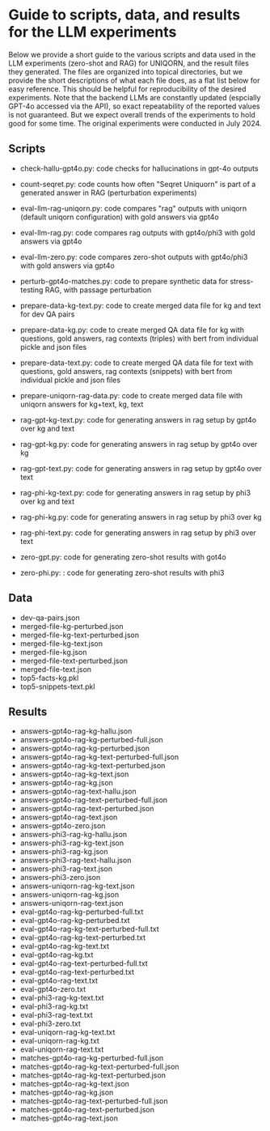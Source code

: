 # Guide to scripts, data, and results for the LLM experiments

Below we provide a short guide to the various scripts and data used in the LLM experiments (zero-shot and RAG) for UNIQORN, and the result files they generated. The files are organized into topical directories, but we provide the short descriptions of what each file does, as a flat list below for easy reference. This should be helpful for reproducibility of the desired experiments. Note that the backend LLMs are constantly updated (espcially GPT-4o accessed via the API), so exact repeatability of the reported values is not guaranteed. But we expect overall trends of the experiments to hold good for some time. The original experiments were conducted in July 2024.

## Scripts

* check-hallu-gpt4o.py: code checks for hallucinations in gpt-4o outputs

* count-seqret.py: code counts how often "Seqret Uniquorn" is part of a generated answer in RAG (perturbation experiments)

* eval-llm-rag-uniqorn.py: code compares "rag" outputs with uniqorn (default 
uniqorn configuration) with gold answers via gpt4o

* eval-llm-rag.py: code compares rag outputs with gpt4o/phi3 with gold answers via gpt4o

* eval-llm-zero.py: code compares zero-shot outputs with gpt4o/phi3 with gold answers via gpt4o

* perturb-gpt4o-matches.py: code to prepare synthetic data for stress-testing RAG, with passage perturbation

* prepare-data-kg-text.py: code to create merged data file for kg and text for dev QA pairs

* prepare-data-kg.py: code to create merged QA data file for kg with questions, gold answers, rag contexts (triples) with bert from individual pickle and json files

* prepare-data-text.py: code to create merged QA data file for text with questions, gold answers, rag contexts (snippets) with bert from individual pickle and json files

* prepare-uniqorn-rag-data.py: code to create merged data file with uniqorn answers for kg+text, kg, text

* rag-gpt-kg-text.py: code for generating answers in rag setup by gpt4o over kg and text

* rag-gpt-kg.py: code for generating answers in rag setup by gpt4o over kg

* rag-gpt-text.py: code for generating answers in rag setup by gpt4o over text

* rag-phi-kg-text.py: code for generating answers in rag setup by phi3 over kg and text

* rag-phi-kg.py: code for generating answers in rag setup by phi3 over kg

* rag-phi-text.py: code for generating answers in rag setup by phi3 over text

* zero-gpt.py: code for generating zero-shot results with got4o

* zero-phi.py: : code for generating zero-shot results with phi3

## Data

* dev-qa-pairs.json
* merged-file-kg-perturbed.json
* merged-file-kg-text-perturbed.json
* merged-file-kg-text.json
* merged-file-kg.json
* merged-file-text-perturbed.json
* merged-file-text.json
* top5-facts-kg.pkl
* top5-snippets-text.pkl

## Results

* answers-gpt4o-rag-kg-hallu.json
* answers-gpt4o-rag-kg-perturbed-full.json
* answers-gpt4o-rag-kg-perturbed.json
* answers-gpt4o-rag-kg-text-perturbed-full.json
* answers-gpt4o-rag-kg-text-perturbed.json
* answers-gpt4o-rag-kg-text.json
* answers-gpt4o-rag-kg.json
* answers-gpt4o-rag-text-hallu.json
* answers-gpt4o-rag-text-perturbed-full.json
* answers-gpt4o-rag-text-perturbed.json
* answers-gpt4o-rag-text.json
* answers-gpt4o-zero.json
* answers-phi3-rag-kg-hallu.json
* answers-phi3-rag-kg-text.json
* answers-phi3-rag-kg.json
* answers-phi3-rag-text-hallu.json
* answers-phi3-rag-text.json
* answers-phi3-zero.json
* answers-uniqorn-rag-kg-text.json
* answers-uniqorn-rag-kg.json
* answers-uniqorn-rag-text.json
* eval-gpt4o-rag-kg-perturbed-full.txt
* eval-gpt4o-rag-kg-perturbed.txt
* eval-gpt4o-rag-kg-text-perturbed-full.txt
* eval-gpt4o-rag-kg-text-perturbed.txt
* eval-gpt4o-rag-kg-text.txt
* eval-gpt4o-rag-kg.txt
* eval-gpt4o-rag-text-perturbed-full.txt
* eval-gpt4o-rag-text-perturbed.txt
* eval-gpt4o-rag-text.txt
* eval-gpt4o-zero.txt
* eval-phi3-rag-kg-text.txt
* eval-phi3-rag-kg.txt
* eval-phi3-rag-text.txt
* eval-phi3-zero.txt
* eval-uniqorn-rag-kg-text.txt
* eval-uniqorn-rag-kg.txt
* eval-uniqorn-rag-text.txt
* matches-gpt4o-rag-kg-perturbed-full.json
* matches-gpt4o-rag-kg-text-perturbed-full.json
* matches-gpt4o-rag-kg-text-perturbed.json
* matches-gpt4o-rag-kg-text.json
* matches-gpt4o-rag-kg.json
* matches-gpt4o-rag-text-perturbed-full.json
* matches-gpt4o-rag-text-perturbed.json
* matches-gpt4o-rag-text.json
